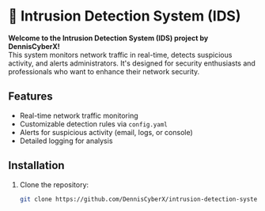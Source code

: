 # 🚨 Intrusion Detection System (IDS)
**Welcome to the Intrusion Detection System (IDS) project by DennisCyberX!**  
This system monitors network traffic in real-time, detects suspicious activity, and alerts administrators. It's designed for security enthusiasts and professionals who want to enhance their network security.

## Features
- Real-time network traffic monitoring
- Customizable detection rules via `config.yaml`
- Alerts for suspicious activity (email, logs, or console)
- Detailed logging for analysis

## Installation
1. Clone the repository:
   ```bash
   git clone https://github.com/DennisCyberX/intrusion-detection-system.git

